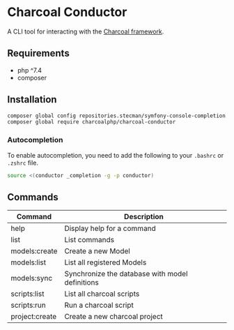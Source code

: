 # Charcoal Conductor
A CLI tool for interacting with the [Charcoal framework](https://github.com/charcoalphp/charcoal).

## Requirements
- php ^7.4
- composer
## Installation
```BASH
composer global config repositories.stecman/symfony-console-completion vcs https://github.com/charcoalphp/symfony-console-completion
composer global require charcoalphp/charcoal-conductor
```
### Autocompletion
To enable autocompletion, you need to add the following to your `.bashrc` or `.zshrc` file.
```BASH
source <(conductor _completion -g -p conductor)
```
## Commands
| Command        | Description                                     |
| -------------- | ----------------------------------------------- |
| help           | Display help for a command                      |
| list           | List commands                                   |
| models:create  | Create a new Model                              |
| models:list    | List all registered Models                      |
| models:sync    | Synchronize the database with model definitions |
| scripts:list   | List all charcoal scripts                       |
| scripts:run    | Run a charcoal script                           |
| project:create | Create a new charcoal project                   |
